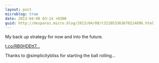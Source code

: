 ```yaml
---
layout: post
microblog: true
date: 2013-04-08 03:14 +0300
guid: http://desparoz.micro.blog/2013/04/08/t321053363670224896.html
---
```

My back up strategy for now and into the future. 

[t.co/RB0HDEtt7...](http://t.co/RB0HDEtt7h)

Thanks to @simplicitybliss for starting the ball rolling...
